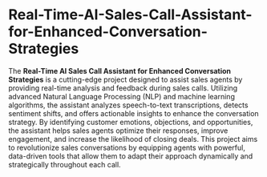 # Real-Time-AI-Sales-Call-Assistant-for-Enhanced-Conversation-Strategies
The **Real-Time AI Sales Call Assistant for Enhanced Conversation Strategies** is a cutting-edge project designed to assist sales agents by providing real-time analysis and feedback during sales calls. Utilizing advanced Natural Language Processing (NLP) and machine learning algorithms, the assistant analyzes speech-to-text transcriptions, detects sentiment shifts, and offers actionable insights to enhance the conversation strategy. By identifying customer emotions, objections, and opportunities, the assistant helps sales agents optimize their responses, improve engagement, and increase the likelihood of closing deals. This project aims to revolutionize sales conversations by equipping agents with powerful, data-driven tools that allow them to adapt their approach dynamically and strategically throughout each call.
